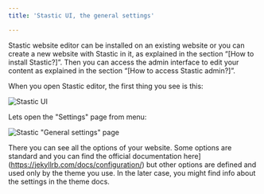 ```yaml
---
title: 'Stastic UI, the general settings'

---
```

Stastic website editor can be installed on an existing website or you can create a new website with Stastic in it, as explained in the section “[How to install Stastic?]”. Then you can access the admin interface to edit your content as explained in the section “[How to access Stastic admin?]”.

When you open Stastic editor, the first thing you see is this:

![Stastic UI](https://www.stastic.net//assets/2019-08-03-775924.png)

Lets open the "Settings" page from menu:

![Stastic "General settings" page](https://www.stastic.net//assets/2019-08-04-315678.png)

There you can see all the options of your website. Some options are standard and you can find the official documentation here](https://jekyllrb.com/docs/configuration/) but other options are defined and used only by the theme you use. In the later case, you might find info about the settings in the theme docs.
